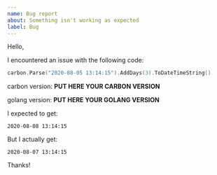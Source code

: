 ```yaml
---
name: Bug report
about: Something isn't working as expected
label: Bug
---
```

Hello,

I encountered an issue with the following code:
```go
carbon.Parse("2020-08-05 13:14:15").AddDays(3).ToDateTimeString()
```

carbon version: **PUT HERE YOUR CARBON VERSION**

golang version: **PUT HERE YOUR GOLANG VERSION**

I expected to get:

```
2020-08-08 13:14:15
```
<!--
    Always give your expectations. Each use has their owns.
    You may want daylight saving time to be taken into account,
    someone else want it to be ignored. You may want timezone
    to be used in comparisons, someone else may not, etc.
-->

But I actually get:

```
2020-08-07 13:14:15
```

Thanks!
